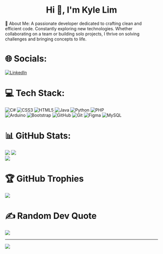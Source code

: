 <h1 align="center">Hi 👋, I'm Kyle Lim</h1>
💫 About Me:
A passionate developer dedicated to crafting clean and efficient code. Constantly exploring new technologies. Whether collaborating on a team or building solo projects, I thrive on solving challenges and bringing concepts to life.<br>


# 🌐 Socials:
[![LinkedIn](https://img.shields.io/badge/LinkedIn-%230077B5.svg?logo=linkedin&logoColor=white)](https://linkedin.com/in//kyle-andre-lim-8658ba1ba/) 

# 💻 Tech Stack:
![C#](https://img.shields.io/badge/c%23-%23239120.svg?style=for-the-badge&logo=csharp&logoColor=white) 
![CSS3](https://img.shields.io/badge/css3-%231572B6.svg?style=for-the-badge&logo=css3&logoColor=white) 
![HTML5](https://img.shields.io/badge/html5-%23E34F26.svg?style=for-the-badge&logo=html5&logoColor=white) 
![Java](https://img.shields.io/badge/java-%23ED8B00.svg?style=for-the-badge&logo=openjdk&logoColor=white) 
![Python](https://img.shields.io/badge/python-3670A0?style=for-the-badge&logo=python&logoColor=ffdd54) 
![PHP](https://img.shields.io/badge/php-%23777BB4.svg?style=for-the-badge&logo=php&logoColor=white) <br/>
![Arduino](https://img.shields.io/badge/-Arduino-00979D?style=for-the-badge&logo=Arduino&logoColor=white) 
![Bootstrap](https://img.shields.io/badge/bootstrap-%238511FA.svg?style=for-the-badge&logo=bootstrap&logoColor=white) 
![GitHub](https://img.shields.io/badge/github-%23121011.svg?style=for-the-badge&logo=github&logoColor=white) 
![Git](https://img.shields.io/badge/git-%23F05033.svg?style=for-the-badge&logo=git&logoColor=white) 
![Figma](https://img.shields.io/badge/figma-%23F24E1E.svg?style=for-the-badge&logo=figma&logoColor=white) 
![MySQL](https://img.shields.io/badge/mysql-4479A1.svg?style=for-the-badge&logo=mysql&logoColor=white)
# 📊 GitHub Stats:
![](https://github-readme-stats.vercel.app/api/top-langs/?username=lim-kyle&theme=dark&hide_border=false&include_all_commits=false&count_private=true&layout=compact)
![](https://github-readme-stats.vercel.app/api?username=lim-kyle&theme=dark&hide_border=false&include_all_commits=false&count_private=true)<br/>
![](https://github-readme-streak-stats.herokuapp.com/?user=lim-kyle&theme=dark&hide_border=false)<br/>


# 🏆 GitHub Trophies
![](https://github-profile-trophy.vercel.app/?username=lim-kyle&theme=radical&no-frame=false&no-bg=false&margin-w=4)

# ✍️ Random Dev Quote
![](https://quotes-github-readme.vercel.app/api?type=horizontal&theme=radical)

---
[![](https://visitcount.itsvg.in/api?id=lim-kyle&icon=0&color=0)](https://visitcount.itsvg.in)

<!-- Proudly created with GPRM ( https://gprm.itsvg.in ) -->
